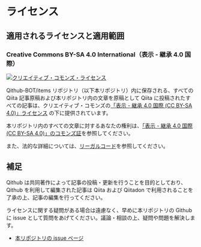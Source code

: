 # ライセンス

## 適用されるライセンスと適用範囲

### Creative Commons BY-SA 4.0 International（表示 - 継承 4.0 国際）
<a rel="license" href="http://creativecommons.org/licenses/by-sa/4.0/"><img alt="クリエイティブ・コモンズ・ライセンス" style="border-width:0" src="https://i.creativecommons.org/l/by-sa/4.0/88x31.png" /></a>

Qithub-BOT/items リポジトリ（以下本リポジトリ）内に保存される、すべての Qiita 記事原稿および本リポジトリ内の文章を原稿として Qiita に投稿されたすべての記事は、クリエイティブ・コモンズの[「表示 - 継承 4.0 国際 (CC BY-SA 4.0)」ライセンス](https://creativecommons.org/licenses/by-sa/4.0/deed.ja) の下に提供されています。


本リポジトリ内のすべての文章に対するあなたの権利は、[「表示 - 継承 4.0 国際 (CC BY-SA 4.0)」のコモンズ証](https://creativecommons.org/licenses/by-sa/4.0/deed.ja)を参照してください。

また、法的な詳細については、[リーガルコード](https://creativecommons.org/licenses/by-sa/4.0/legalcode.ja)を参照してください。

## 補足

Qithub は共同著作によって記事の投稿・更新を行うことを目的としており、Qithub を利用して編集された記事は Qiita および Qiitadon で利用されることを了承の上、記事の編集を行ってください。

ライセンスに関する疑問がある場合は遠慮なく、早めに本リポジトリの Github に issue として質問をあげてください。議論・相談の上、疑問や問題を解決します。

- [本リポジトリの issue ページ](https://github.com/Qithub-BOT/items/issues)